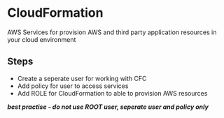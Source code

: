 # CloudFormation

AWS Services for provision AWS and third party application resources in your cloud environment

## Steps
- Create a seperate user for working with CFC
- Add policy for user to access services
- Add ROLE for CloudFormation to able to provision AWS resources

***best practise - do not use ROOT user, seperate user and policy only***